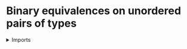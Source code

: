 #  Binary equivalences on unordered pairs of types

<details><summary>Imports</summary>
```agda
module foundation.binary-equivalences-unordered-pairs-of-types where

open import foundation.binary-operations-unordered-pairs-of-types
open import foundation.equivalences
open import foundation.functions
open import foundation.products-unordered-pairs-of-types
open import foundation.universe-levels
open import foundation.unordered-pairs
```
</details>

## Idea

A binary operation `f : ((i : I) → A i) → B` is a binary equivalence if for each `i : I` and each `x : A i` the map `f ∘ pair x : A (swap i) → B` is an equivalence.

## Definition

```agda
is-binary-equiv-unordered-pair-types :
  {l1 l2 : Level} (A : unordered-pair (UU l1)) {B : UU l2}
  (f : binary-operation-unordered-pair-types A B) → UU (l1 ⊔ l2)
is-binary-equiv-unordered-pair-types A f =
  (i : type-unordered-pair A) (x : element-unordered-pair A i) →
  is-equiv (f ∘ pair-product-unordered-pair-types A i x)
```
